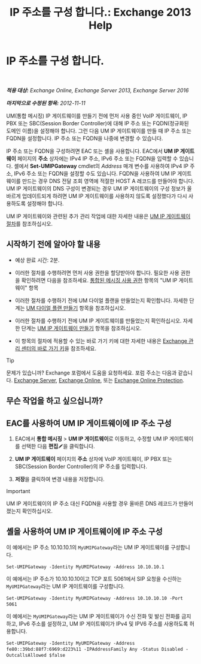 ﻿---
title: 'IP 주소를 구성 합니다.: Exchange 2013 Help'
TOCTitle: IP 주소를 구성 합니다.
ms:assetid: 100541c1-2297-4c46-9602-b304736541a8
ms:mtpsurl: https://technet.microsoft.com/ko-kr/library/Bb266940(v=EXCHG.150)
ms:contentKeyID: 50482526
ms.date: 05/22/2018
mtps_version: v=EXCHG.150
ms.translationtype: MT
---

# IP 주소를 구성 합니다.

 

_**적용 대상:** Exchange Online, Exchange Server 2013, Exchange Server 2016_

_**마지막으로 수정된 항목:** 2012-11-11_

UM(통합 메시징) IP 게이트웨이를 만들기 전에 먼저 사용 중인 VoIP 게이트웨이, IP PBX 또는 SBC(Session Border Controller)에 대해 IP 주소 또는 FQDN(정규화된 도메인 이름)을 설정해야 합니다. 그런 다음 UM IP 게이트웨이를 만들 때 IP 주소 또는 FQDN을 설정합니다. IP 주소 또는 FQDN을 나중에 변경할 수 있습니다.

IP 주소 또는 FQDN을 구성하려면 EAC 또는 셸을 사용합니다. EAC에서 **UM IP 게이트웨이** 페이지의 **주소** 상자에는 IPv4 IP 주소, IPv6 주소 또는 FQDN을 입력할 수 있습니다. 셸에서 **Set-UMIPGateway** cmdlet의 *Address* 매개 변수를 사용하여 IPv4 IP 주소, IPv6 주소 또는 FQDN을 설정할 수도 있습니다. FQDN을 사용하여 UM IP 게이트웨이를 만드는 경우 DNS 전달 조회 영역에 적절한 HOST A 레코드를 만들어야 합니다. UM IP 게이트웨이의 DNS 구성이 변경되는 경우 UM IP 게이트웨이의 구성 정보가 올바르게 업데이트되게 하려면 UM IP 게이트웨이를 사용하지 않도록 설정했다가 다시 사용하도록 설정해야 합니다.

UM IP 게이트웨이와 관련된 추가 관리 작업에 대한 자세한 내용은 [UM IP 게이트웨이 절차](um-ip-gateway-procedures-exchange-2013-help.md)를 참조하십시오.

## 시작하기 전에 알아야 할 내용

  - 예상 완료 시간: 2분.

  - 이러한 절차를 수행하려면 먼저 사용 권한을 할당받아야 합니다. 필요한 사용 권한을 확인하려면 다음을 참조하세요. [통합된 메시징 사용 권한](unified-messaging-permissions-exchange-2013-help.md) 항목의 "UM IP 게이트웨이" 항목

  - 이러한 절차를 수행하기 전에 UM 다이얼 플랜을 만들었는지 확인합니다. 자세한 단계는 [UM 다이얼 플랜 만들기](create-a-um-dial-plan-exchange-2013-help.md) 항목을 참조하십시오.

  - 이러한 절차를 수행하기 전에 UM IP 게이트웨이를 만들었는지 확인하십시오. 자세한 단계는 [UM IP 게이트웨이 만들기](create-a-um-ip-gateway-exchange-2013-help.md) 항목을 참조하십시오.

  - 이 항목의 절차에 적용할 수 있는 바로 가기 키에 대한 자세한 내용은 [Exchange 관리 센터의 바로 가기 키](keyboard-shortcuts-in-the-exchange-admin-center-exchange-online-protection-help.md)을 참조하세요.


> [!TIP]
> 문제가 있습니까? Exchange 포럼에서 도움을 요청하세요. 포럼 주소는 다음과 같습니다. <A href="https://go.microsoft.com/fwlink/p/?linkid=60612">Exchange Server</A>, <A href="https://go.microsoft.com/fwlink/p/?linkid=267542">Exchange Online</A>, 또는 <A href="https://go.microsoft.com/fwlink/p/?linkid=285351">Exchange Online Protection</A>.



## 무슨 작업을 하고 싶으십니까?

## EAC를 사용하여 UM IP 게이트웨이에 IP 주소 구성

1.  EAC에서 **통합 메시징** \> **UM IP 게이트웨이**로 이동하고, 수정할 UM IP 게이트웨이를 선택한 다음 **편집**![편집 아이콘](images/JJ218640.6f53ccb2-1f13-4c02-bea0-30690e6ea71d(EXCHG.150).gif "편집 아이콘")을 클릭합니다.

2.  **UM IP 게이트웨이** 페이지의 **주소** 상자에 VoIP 게이트웨이, IP PBX 또는 SBC(Session Border Controller)의 IP 주소를 입력합니다.

3.  **저장**을 클릭하여 변경 내용을 저장합니다.


> [!IMPORTANT]
> UM IP 게이트웨이의 IP 주소 대신 FQDN을 사용할 경우 올바른 DNS 레코드가 만들어졌는지 확인하십시오.



## 셸을 사용하여 UM IP 게이트웨이에 IP 주소 구성

이 예에서는 IP 주소 10.10.10.1의 `MyUMIPGateway`라는 UM IP 게이트웨이를 구성합니다.

    Set-UMIPGateway -Identity MyUMIPGateway -Address 10.10.10.1

이 예에서는 IP 주소가 10.10.10.10이고 TCP 포트 5061에서 SIP 요청을 수신하는 `MyUMIPGateway`라는 UM IP 게이트웨이를 구성합니다.

    Set-UMIPGateway -Identity MyUMIPGateway -Address 10.10.10.10 -Port 5061

이 예에서는 `MyUMIPGateway`라는 UM IP 게이트웨이가 수신 전화 및 발신 전화를 금지하고, IPv6 주소를 설정하고, UM IP 게이트웨이가 IPv4 및 IPV6 주소를 사용하도록 허용합니다.

    Set-UMIPGateway -Identity MyUMIPGateway -Address fe80::39bd:88f7:6969:d223%11 -IPAddressFamily Any -Status Disabled -OutcallsAllowed $false

